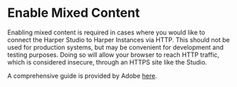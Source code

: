 # Enable Mixed Content

Enabling mixed content is required in cases where you would like to connect the Harper Studio to Harper Instances via HTTP. This should not be used for production systems, but may be convenient for development and testing purposes. Doing so will allow your browser to reach HTTP traffic, which is considered insecure, through an HTTPS site like the Studio.

A comprehensive guide is provided by Adobe [here](https://experienceleague.adobe.com/docs/target/using/experiences/vec/troubleshoot-composer/mixed-content.html).
